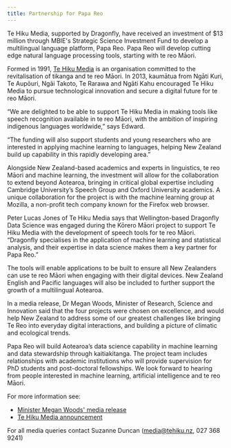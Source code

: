 ```yaml
---
title: Partnership for Papa Reo
---
```

Te Hiku Media, supported by Dragonfly, have received an investment of $13 million through
MBIE's Strategic Science Investment Fund to develop a multilingual language
platform, Papa Reo. Papa Reo will develop cutting edge natural language processing tools,
starting with te reo Māori. 

<!--more-->

Formed in 1991, [Te Hiku Media](https://tehiku.nz) is an organisation committed
to the revitalisation of tikanga and te reo Māori. In 2013, kaumātua from Ngāti
Kuri, Te Aupōuri, Ngāi Takoto, Te Rarawa and Ngāti Kahu encouraged Te Hiku Media
to pursue technological innovation and secure a digital future for te reo Māori.  

“We are delighted to be able to support Te Hiku Media in making tools like
speech recognition available in te reo Māori, with the ambition of inspiring
indigenous languages worldwide,” says Edward. 

“The funding will also support students and young researchers who are interested
in applying machine learning to languages, helping New Zealand build up
capability in this rapidly developing area.”

Alongside New Zealand-based academics and experts in linguistics, te reo Māori
and machine learning, the investment will allow for the collaboration to extend
beyond Aotearoa, bringing in critical global expertise including Cambridge
University’s Speech Group and Oxford University academics. A unique
collaboration for the project is with the machine learning group at Mozilla, a
non-profit tech company known for the Firefox web browser.

Peter Lucas Jones of Te Hiku Media says that Wellington-based Dragonfly Data
Science was engaged during the Kōrero Māori project to support Te Hiku Media
with the development of speech tools for te reo Māori. “Dragonfly specialises in
the application of machine learning and statistical analysis, and their
expertise in data science makes them a key partner for Papa Reo.”

The tools will enable applications to be built to ensure all New Zealanders can
use te reo Māori when engaging with their digital devices. New Zealand English
and Pacific languages will also be included to further support the growth of a
multilingual Aotearoa.

In a media release, Dr Megan Woods, Minister of Research, Science and Innovation
said that the four projects were chosen on excellence, and would help New
Zealand to address some of our greatest challenges like bringing Te Reo into
everyday digital interactions, and building a picture of climatic and ecological
trends.  

Papa Reo will build Aotearoa’s data science capability in machine learning and
data stewardship through kaitiakitanga. The project team includes relationships
with academic institutions who will provide supervision for PhD students and
post-doctoral fellowships. We look forward to hearing from people interested in
machine learning, artificial intelligence and te reo Māori.

For more information see:
* [Minister Megan Woods' media release](https://www.beehive.govt.nz/release/government-invests-te-reo-environmental-data-research)
* [Te Hiku Media announcement](https://tehiku.nz/te-hiku-tech/papa-reo/)

For all media queries contact Suzanne Duncan ([media@tehiku.nz](mailto://media@tehiku.nz), 027 368 9241)


